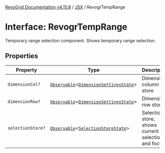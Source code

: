 [RevoGrid Documentation v4.15.8](README.md) / [JSX](Namespace.JSX.md) / RevogrTempRange

# Interface: RevogrTempRange

Temporary range selection component. Shows temporary range selection.

## Properties

| Property | Type | Description | Defined in |
| ------ | ------ | ------ | ------ |
| `dimensionCol?` | [`Observable`](TypeAlias.Observable.md)\<[`DimensionSettingsState`](Interface.DimensionSettingsState.md)\> | Dimension column store | [src/components.d.ts:2401](https://github.com/revolist/revogrid/blob/2ac43d2713c9d394ff33675f959c6432bf5aa023/src/components.d.ts#L2401) |
| `dimensionRow?` | [`Observable`](TypeAlias.Observable.md)\<[`DimensionSettingsState`](Interface.DimensionSettingsState.md)\> | Dimension row store | [src/components.d.ts:2405](https://github.com/revolist/revogrid/blob/2ac43d2713c9d394ff33675f959c6432bf5aa023/src/components.d.ts#L2405) |
| `selectionStore?` | [`Observable`](TypeAlias.Observable.md)\<[`SelectionStoreState`](TypeAlias.SelectionStoreState.md)\> | Selection store, shows current selection and focus | [src/components.d.ts:2409](https://github.com/revolist/revogrid/blob/2ac43d2713c9d394ff33675f959c6432bf5aa023/src/components.d.ts#L2409) |
